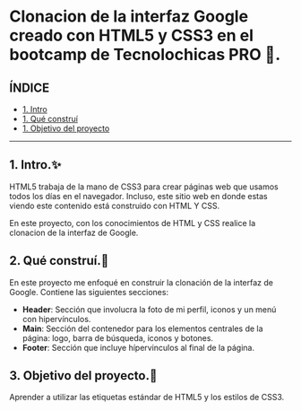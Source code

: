 # Clonacion de la interfaz Google creado con HTML5 y CSS3 en el bootcamp de Tecnolochicas PRO 💜.
## ÍNDICE

* [1. Intro](https://github.com/RosaMTR24/cloninterfazgoogle/blob/main/README.md#1-intro)
* [1. Qué construí](https://github.com/RosaMTR24/cloninterfazgoogle/edit/main/README.md#2-qu%C3%A9-constru%C3%AD)
* [1. Objetivo del proyecto](https://github.com/RosaMTR24/cloninterfazgoogle/edit/main/README.md#3-objetivo-del-proyecto)

****

## 1. Intro.✨
HTML5 trabaja de la mano de CSS3 para crear páginas web que usamos todos los días en el navegador. Incluso, este sitio web en donde estas viendo este contenido está construido con HTML Y CSS. 

En este proyecto, con los conocimientos de HTML y CSS realice la clonacion de la interfaz de Google.

## 2. Qué construí.🥰
En este proyecto me enfoqué en construir la clonación de la interfaz de Google.
Contiene las siguientes secciones: 
* **Header**: Sección que involucra la foto de mi perfil, iconos y un menú con hipervínculos.
*  **Main**: Sección del contenedor para los elementos centrales de la página: logo, barra de búsqueda, iconos y botones.
* **Footer**: Sección que incluye hípervinculos al final de la página.

## 3. Objetivo del proyecto.🤩
Aprender a utilizar las etiquetas estándar de HTML5 y los estilos de CSS3.
